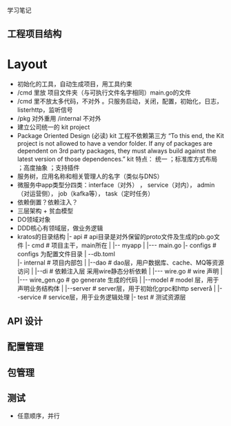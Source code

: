 学习笔记
## 工程项目结构
# Layout
- 初始化的工具，自动生成项目，用工具约束
- /cmd 里放 项目文件夹（与可执行文件名字相同）main.go的文件
- /cmd 里不放太多代码，不对外 。只服务启动，关闭，配置，初始化，日志，listerhttp，监听信号
- /pkg 对外重用  /internal 不对外
- 建立公司统一的 kit project
- Package Oriented Design (必读) kit 工程不依赖第三方
  “To this end, the Kit project is not allowed to have a vendor folder. If any of packages are dependent on 3rd party packages, they must always build against the latest version of those dependences.”
   kit 特点： 统一 ；标准库方式布局 ；高度抽象 ；支持插件 
- 服务树，应用名称和相关管理人的名字（类似与DNS）
- 微服务中app类型分四类：interface（对外） ， service（对内）， admin（对运营侧）， job（kafka等）， task（定时任务）
- 依赖倒置？依赖注入？
- 三层架构 + 贫血模型
- DO领域对象
- DDD核心有领域层，做业务逻辑
- kratos的目录结构
|- api                  # api目录是对外保留的proto文件及生成的pb.go文件
|- cmd		        # 项目主干，main所在
|   |-- myapp
|      |--- main.go
|- configs		 # configs 为配置文件目录
| --db.toml					
|- internal              # 项目内部包
|   |--dao               # dao层，用户数据库、cache、MQ等资源访问
|   |--di	         # 依赖注入层 采用wire静态分析依赖
|      |--- wire.go      # wire 声明
|      |--- wire_gen.go  # go generate 生成的代码
|   |--model		 # model 层，用于声明业务结构体
|   |--server            # server层，用于初始化grpc和http serverå
|   |--service           # service层，用于业务逻辑处理
|- test                  # 测试资源层
## API 设计

## 配置管理
## 包管理
## 测试
- 任意顺序，并行
